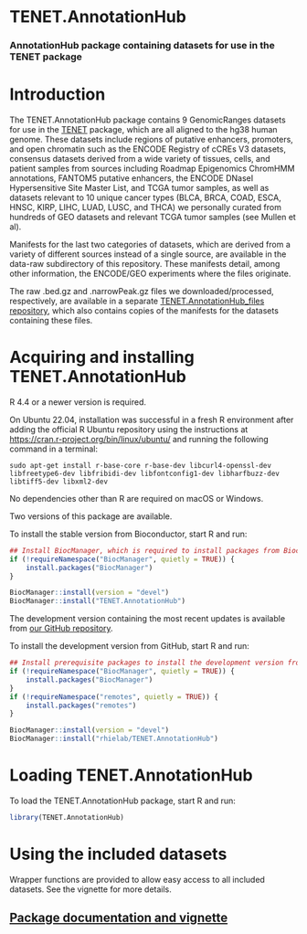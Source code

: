 # TENET.AnnotationHub

### AnnotationHub package containing datasets for use in the TENET package

# Introduction

The TENET.AnnotationHub package contains 9 GenomicRanges datasets for use in the [TENET](https://github.com/rhielab/TENET) package, which are all aligned to the hg38 human genome. These datasets include regions of putative enhancers, promoters, and open chromatin such as the ENCODE Registry of cCREs V3 datasets, consensus datasets derived from a wide variety of tissues, cells, and patient samples from sources including Roadmap Epigenomics ChromHMM annotations, FANTOM5 putative enhancers, the ENCODE DNaseI Hypersensitive Site Master List, and TCGA tumor samples, as well as datasets relevant to 10 unique cancer types (BLCA, BRCA, COAD, ESCA, HNSC, KIRP, LIHC, LUAD, LUSC, and THCA) we personally curated from hundreds of GEO datasets and relevant TCGA tumor samples (see Mullen et al).

Manifests for the last two categories of datasets, which are derived from a variety of different sources instead of a single source, are available in the data-raw subdirectory of this repository. These manifests detail, among other information, the ENCODE/GEO experiments where the files originate.

The raw .bed.gz and .narrowPeak.gz files we downloaded/processed, respectively, are available in a separate [TENET.AnnotationHub_files repository](https://github.com/rhielab/TENET.AnnotationHub_files), which also contains copies of the manifests for the datasets containing these files.

# Acquiring and installing TENET.AnnotationHub

R 4.4 or a newer version is required.

On Ubuntu 22.04, installation was successful in a fresh R environment after adding the official R Ubuntu repository using the instructions at <https://cran.r-project.org/bin/linux/ubuntu/> and running the following command in a terminal:

`sudo apt-get install r-base-core r-base-dev libcurl4-openssl-dev libfreetype6-dev libfribidi-dev libfontconfig1-dev libharfbuzz-dev libtiff5-dev libxml2-dev`

No dependencies other than R are required on macOS or Windows.

Two versions of this package are available.

To install the stable version from Bioconductor, start R and run:

```r
## Install BiocManager, which is required to install packages from Bioconductor
if (!requireNamespace("BiocManager", quietly = TRUE)) {
    install.packages("BiocManager")
}

BiocManager::install(version = "devel")
BiocManager::install("TENET.AnnotationHub")
```
The development version containing the most recent updates is available from [our GitHub repository](https://github.com/rhielab/TENET.AnnotationHub).

To install the development version from GitHub, start R and run:

```r
## Install prerequisite packages to install the development version from GitHub
if (!requireNamespace("BiocManager", quietly = TRUE)) {
    install.packages("BiocManager")
}
if (!requireNamespace("remotes", quietly = TRUE)) {
    install.packages("remotes")
}

BiocManager::install(version = "devel")
BiocManager::install("rhielab/TENET.AnnotationHub")
```

# Loading TENET.AnnotationHub

To load the TENET.AnnotationHub package, start R and run:

```r
library(TENET.AnnotationHub)
```

# Using the included datasets

Wrapper functions are provided to allow easy access to all included datasets. See the vignette for more details.

## [Package documentation and vignette](https://bioconductor.org/packages/TENET.AnnotationHub)
